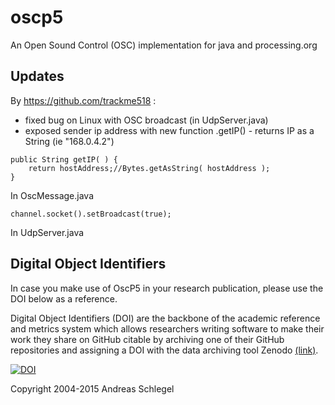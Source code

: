 oscp5
=====

An Open Sound Control (OSC) implementation for java and processing.org

## Updates
By https://github.com/trackme518 :

* fixed bug on Linux with OSC broadcast (in UdpServer.java)
* exposed sender ip address with new function .getIP() - returns IP as a String (ie "168.0.4.2")


```
public String getIP( ) {
	return hostAddress;//Bytes.getAsString( hostAddress );
}
```
In OscMessage.java

```
channel.socket().setBroadcast(true);
```
In UdpServer.java

## <a name="issues"></a>Digital Object Identifiers

In case you make use of OscP5 in your research publication, please use the DOI below as a reference.

Digital Object Identifiers (DOI) are the backbone of the academic reference and metrics system which allows researchers writing software to make their work they share on GitHub citable by archiving one of their GitHub repositories and assigning a DOI with the data archiving tool Zenodo [(link)](https://guides.github.com/activities/citable-code/).


[![DOI](https://zenodo.org/badge/11256/sojamo/oscp5.svg)](http://dx.doi.org/10.5281/zenodo.16308)

Copyright 2004-2015 Andreas Schlegel
